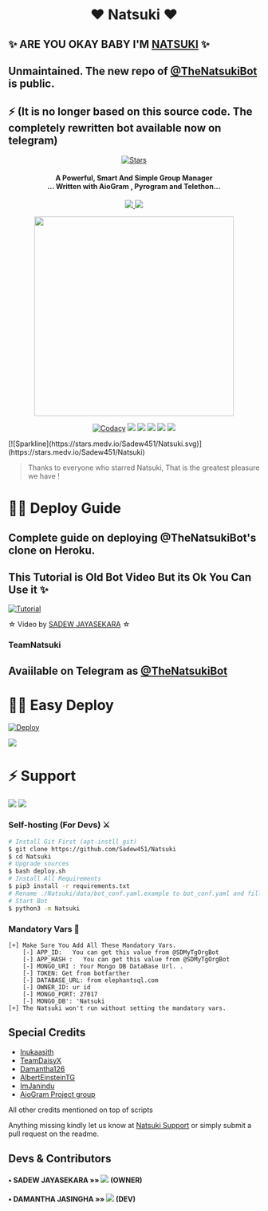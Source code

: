 <h1 align="center"><b>❤️ Natsuki ❤️</b></h1>

## ✨ ARE YOU OKAY BABY I'M [NATSUKI](https://t.me/TheNatsukibot) ✨

## Unmaintained. The new repo of [@TheNatsukiBot](https://t.me/TheNatsukibot) is public. 

## ⚡ (It is no longer based on this source code. The completely rewritten bot available now on telegram)

<p align="center">
    <a href="https://github.com/sadew451/natsuki/stargazers"><img src="https://img.shields.io/github/stars/sadew451/natsuki?label=Stars&style=flat-square&logo=github&color=F10070" alt="Stars" /></a>

<h4 align="center">A Powerful, Smart And Simple Group Manager <br> ... Written with AioGram , Pyrogram and Telethon...</h4>
<p align='center'>
  <a href="https://www.python.org/" alt="made-with-python"> <img src="https://img.shields.io/badge/Made%20with-Python-1f425f.svg?style=flat-square&logo=python&color=blue" /> </a>
  <a href="https://github.com/Sadew451/Natsuki/graphs/commit-activity" alt="Maintenance"> <img src="https://img.shields.io/badge/Maintained%3F-yes-green.svg?style=flat-square" /> </a>
</p>

<p align="center"><a href="https://t.me/NatsukiSupport_Official"><img src="https://telegra.ph/file/2c169cfbf1fe8917ba7e3.jpg" width="400"></a></p>
<p align="center">
    <a href="https://app.codacy.com/manual/sadew451/Natsuki/dashboard"> <img src="https://img.shields.io/codacy/grade/4d58f2a402b54aed8a7d95f7add45a81?color=brightgreen&logo=codacy&logoColor=green&style=for-the-badge" alt="Codacy" /></a>
    <a href="https://github.com/sadew451/Natsuki"> <img src="https://img.shields.io/github/repo-size/sadew451/Natsuki?color=orange&logo=github&logoColor=green&style=for-the-badge" /></a>
    <a href="https://github.com/sadew451/Natsuki/commits/SadewJayasekara"> <img src="https://img.shields.io/github/last-commit/sadew451/Natsuki?color=brown&logo=github&logoColor=green&style=for-the-badge" /></a>
    <a href="https://github.com/sadew451/Natsuki/issues"> <img src="https://img.shields.io/github/issues/sadew451/Natsuki?color=blueviolet&logo=github&logoColor=green&style=for-the-badge" /></a>
    <a href="https://github.com/sadew451/Natsuki/network/members"> <img src="https://img.shields.io/github/forks/sadew451/Natsuki?color=red&logo=github&logoColor=green&style=for-the-badge" /></a>  
    <a href="https://pypi.org/project/Telethon/"> <img src="https://img.shields.io/pypi/v/telethon?color=yellow&label=telethon&logo=python&logoColor=green&style=for-the-badge" /></a>
</p>
[![Sparkline](https://stars.medv.io/Sadew451/Natsuki.svg)](https://stars.medv.io/Sadew451/Natsuki)

> Thanks to everyone who starred Natsuki, That is the greatest pleasure we have !

# 🧙‍♀️ Deploy Guide

## Complete guide on deploying @TheNatsukiBot's clone on Heroku.

## This Tutorial is Old Bot Video But its Ok You Can Use it ✨

[![Tutorial](https://yt-embed.herokuapp.com/embed?v=YyiO6jdPzXg)](https://youtu.be/YyiO6jdPzXg)

☆ Video by [SADEW JAYASEKARA](https://www.youtube.com/channel/UCdSBUUQ1v0_IIElBR_1B72w) ☆

### TeamNatsuki
## Avaiilable on Telegram as [@TheNatsukiBot](https://t.me/thenatsukibot)

# 🏃‍♂️ Easy Deploy 
[![Deploy](https://www.herokucdn.com/deploy/button.svg)](https://heroku.com/deploy?template=https://github.com/Sadew451/Natsuki.git)

<a href="https://www.youtube.com/channel/UCdSBUUQ1v0_IIElBR_1B72w"><img src="https://img.shields.io/badge/How%20To-Deploy-red.svg?logo=Youtube"></a>

# ⚡ Support
<a href="https://t.me/NatsukiSupport_Official"><img src="https://img.shields.io/badge/Join-Telegram%20Channel-red.svg?logo=Telegram"></a>
<a href="https://t.me/Natsuki_updates"><img src="https://img.shields.io/badge/Join-Telegram%20Group-blue.svg?logo=telegram"></a>

### Self-hosting (For Devs) ⚔
```sh
# Install Git First (apt-instll git)
$ git clone https://github.com/Sadew451/Natsuki
$ cd Natsuki
# Upgrade sources
$ bash deploy.sh
# Install All Requirements 
$ pip3 install -r requirements.txt
# Rename ./Natsuki/data/bot_conf.yaml.example to bot_conf.yaml and fill
# Start Bot 
$ python3 -m Natsuki
```

### Mandatory Vars 📒
```
[+] Make Sure You Add All These Mandatory Vars. 
    [-] APP_ID:   You can get this value from @SDMyTgOrgBot
    [-] APP_HASH :   You can get this value from @SDMyTgOrgBot
    [-] MONGO_URI : Your Mongo DB DataBase Url. .
    [-] TOKEN: Get from botfarther
    [-] DATABASE_URL: from elephantsql.com
    [-] OWNER_ID: ur id
    [-] MONGO_PORT: 27017
    [-] MONGO_DB': 'Natsuki
[+] The Natsuki won't run without setting the mandatory vars.
```

## Special Credits
- [Inukaasith](https://gitlab.com/inukaasith)
- [TeamDaisyX](https://github.com/TeamDaisyX)
- [Damantha126](https://github.com/Damantha126)
- [AlbertEinsteinTG](https://github.com/AlbertEinsteinTG)
- [ImJanindu](https://github.com/ImJanindu) 
- [AioGram Project group](https://github.com/aiogram) 

All other credits mentioned on top of scripts

Anything missing kindly let us know at [Natsuki Support](https://t.me/NatsukiSupport_Official) or simply submit a pull request on the readme.


## Devs & Contributors

#### • SADEW JAYASEKARA    »»  <a href="https://github.com/SADEW451" alt="SADEW451"> <img src="https://img.shields.io/badge/SADEW451-90302f?logo=github" /></a> (OWNER)
#### • DAMANTHA JASINGHA  »»  <a href="https://github.com/DAMANTHA126" alt="DAMANTHAJASINGHA"> <img src="https://img.shields.io/badge/DAMANTHA126-82CAFA?logo=github" /></a> (DEV)

